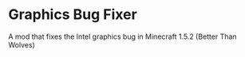 # Graphics Bug Fixer
 A mod that fixes the Intel graphics bug in Minecraft 1.5.2 (Better Than Wolves)
